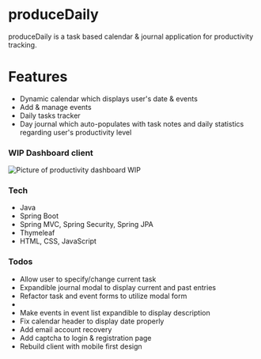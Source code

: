 # produceDaily

produceDaily is a task based calendar & journal application for productivity tracking.


# Features

  - Dynamic calendar which displays user's date & events 
  - Add & manage events 
  - Daily tasks tracker 
  - Day journal which auto-populates with task notes and daily statistics regarding user's productivity level

 ### WIP Dashboard client
![Picture of productivity dashboard WIP](https://i.imgur.com/UHCLWTY.png)



### Tech

* Java
* Spring Boot
* Spring MVC, Spring Security, Spring JPA
* Thymeleaf
* HTML, CSS, JavaScript

### Todos

 - Allow user to specify/change current task
 - Expandible journal modal to display current and past entries
 - Refactor task and event forms to utilize modal form
 - 
 - Make events in event list expandible to display description
 - Fix calendar header to display date properly
 - Add email account recovery
 - Add captcha to login & registration page
 - Rebuild client with mobile first design
